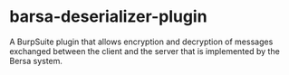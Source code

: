 # barsa-deserializer-plugin
A BurpSuite plugin that allows encryption and decryption of messages exchanged between the client and the server that is implemented by the Bersa system.
